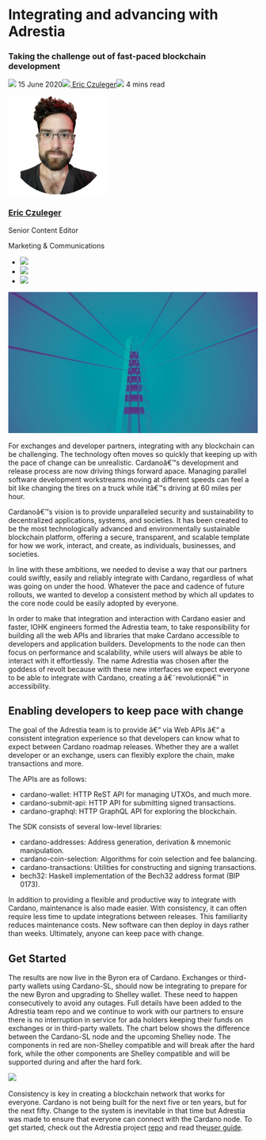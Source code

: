 # Integrating and advancing with Adrestia
### **Taking the challenge out of fast-paced blockchain development**
![](img/2020-06-15-integrating-and-advancing-with-adrestia.002.png) 15 June 2020![](img/2020-06-15-integrating-and-advancing-with-adrestia.002.png)[ Eric Czuleger](tmp//en/blog/authors/eric-czuleger/page-1/)![](img/2020-06-15-integrating-and-advancing-with-adrestia.003.png) 4 mins read

![Eric Czuleger](img/2020-06-15-integrating-and-advancing-with-adrestia.004.png)[](tmp//en/blog/authors/eric-czuleger/page-1/)
### [**Eric Czuleger**](tmp//en/blog/authors/eric-czuleger/page-1/)
Senior Content Editor

Marketing & Communications

- ![](img/2020-06-15-integrating-and-advancing-with-adrestia.005.png)[](mailto:eric.czuleger@iohk.io "Email")
- ![](img/2020-06-15-integrating-and-advancing-with-adrestia.006.png)[](https://www.linkedin.com/in/eric-czuleger-6b67a395/ "LinkedIn")
- ![](img/2020-06-15-integrating-and-advancing-with-adrestia.007.png)[](https://twitter.com/eczuleger "Twitter")

![Integrating and advancing with Adrestia](img/2020-06-15-integrating-and-advancing-with-adrestia.008.jpeg)

For exchanges and developer partners, integrating with any blockchain can be challenging. The technology often moves so quickly that keeping up with the pace of change can be unrealistic. Cardanoâ€™s development and release process are now driving things forward apace. Managing parallel software development workstreams moving at different speeds can feel a bit like changing the tires on a truck while itâ€™s driving at 60 miles per hour. 

Cardanoâ€™s vision is to provide unparalleled security and sustainability to decentralized applications, systems, and societies. It has been created to be the most technologically advanced and environmentally sustainable blockchain platform, offering a secure, transparent, and scalable template for how we work, interact, and create, as individuals, businesses, and societies.

In line with these ambitions, we needed to devise a way that our partners could swiftly, easily and reliably integrate with Cardano, regardless of what was going on under the hood. Whatever the pace and cadence of future rollouts, we wanted to develop a consistent method by which all updates to the core node could be easily adopted by everyone.

In order to make that integration and interaction with Cardano easier and faster, IOHK engineers formed the Adrestia team, to take responsibility for building all the web APIs and libraries that make Cardano accessible to developers and application builders. Developments to the node can then focus on performance and scalability, while users will always be able to interact with it effortlessly. The name Adrestia was chosen after the goddess of revolt because with these new interfaces we expect everyone to be able to integrate with Cardano, creating a â€˜revolutionâ€™ in accessibility.
## **Enabling developers to keep pace with change**
The goal of the Adrestia team is to provide â€“ via Web APIs â€“ a consistent integration experience so that developers can know what to expect between Cardano roadmap releases. Whether they are a wallet developer or an exchange, users can flexibly explore the chain, make transactions and more.

The APIs are as follows:

- cardano-wallet: HTTP ReST API for managing UTXOs, and much more.
- cardano-submit-api: HTTP API for submitting signed transactions.
- cardano-graphql: HTTP GraphQL API for exploring the blockchain.

The SDK consists of several low-level libraries:

- cardano-addresses: Address generation, derivation & mnemonic manipulation.
- cardano-coin-selection: Algorithms for coin selection and fee balancing.
- cardano-transactions: Utilities for constructing and signing transactions.
- bech32: Haskell implementation of the Bech32 address format (BIP 0173).

In addition to providing a flexible and productive way to integrate with Cardano, maintenance is also made easier. With consistency, it can often require less time to update integrations between releases. This familiarity reduces maintenance costs. New software can then deploy in days rather than weeks. Ultimately, anyone can keep pace with change.
## **Get Started**
The results are now live in the Byron era of Cardano. Exchanges or third-party wallets using Cardano-SL, should now be integrating to prepare for the new Byron and upgrading to Shelley wallet. These need to happen consecutively to avoid any outages. Full details have been added to the Adrestia team repo and we continue to work with our partners to ensure there is no interruption in service for ada holders keeping their funds on exchanges or in third-party wallets. The chart below shows the difference between the Cardano-SL node and the upcoming Shelley node. The components in red are non-Shelley compatible and will break after the hard fork, while the other components are Shelley compatible and will be supported during and after the hard fork.

![](img/2020-06-15-integrating-and-advancing-with-adrestia.009.png)

Consistency is key in creating a blockchain network that works for everyone. Cardano is not being built for the next five or ten years, but for the next fifty. Change to the system is inevitable in that time but Adrestia was made to ensure that everyone can connect with the Cardano node. To get started, check out the Adrestia project [repo](https://github.com/input-output-hk/adrestia) and read the[user guide](https://input-output-hk.github.io/adrestia/).
